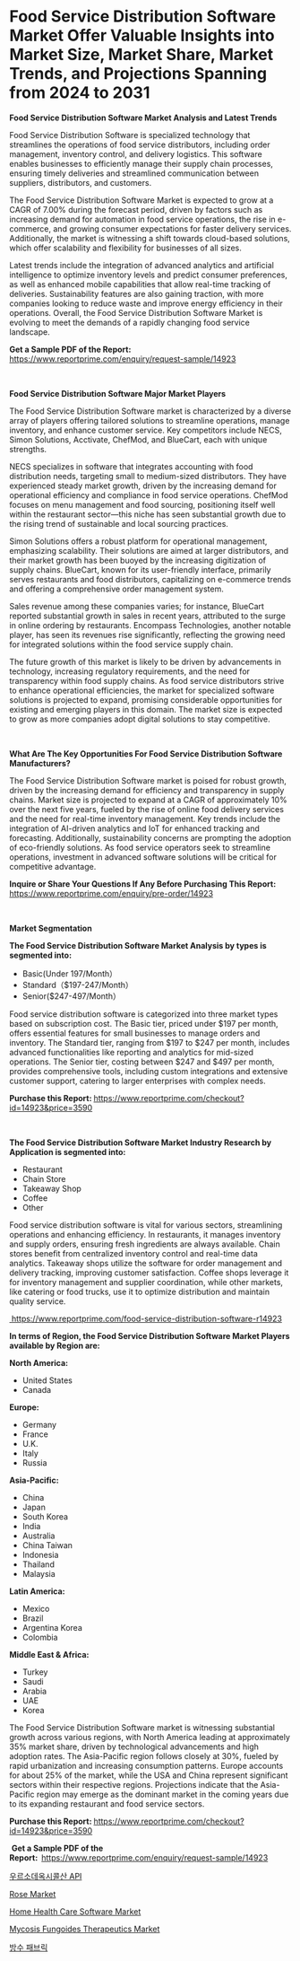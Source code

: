 <p><h1>Food Service Distribution Software Market Offer Valuable Insights into Market Size, Market Share, Market Trends, and Projections Spanning from 2024 to 2031</h1></p><p><strong>Food Service Distribution Software Market Analysis and Latest Trends</strong></p>
<p><p>Food Service Distribution Software is specialized technology that streamlines the operations of food service distributors, including order management, inventory control, and delivery logistics. This software enables businesses to efficiently manage their supply chain processes, ensuring timely deliveries and streamlined communication between suppliers, distributors, and customers. </p><p>The Food Service Distribution Software Market is expected to grow at a CAGR of 7.00% during the forecast period, driven by factors such as increasing demand for automation in food service operations, the rise in e-commerce, and growing consumer expectations for faster delivery services. Additionally, the market is witnessing a shift towards cloud-based solutions, which offer scalability and flexibility for businesses of all sizes. </p><p>Latest trends include the integration of advanced analytics and artificial intelligence to optimize inventory levels and predict consumer preferences, as well as enhanced mobile capabilities that allow real-time tracking of deliveries. Sustainability features are also gaining traction, with more companies looking to reduce waste and improve energy efficiency in their operations. Overall, the Food Service Distribution Software Market is evolving to meet the demands of a rapidly changing food service landscape.</p></p>
<p><strong>Get a Sample PDF of the Report:&nbsp;</strong> <a href="https://www.reportprime.com/enquiry/request-sample/14923">https://www.reportprime.com/enquiry/request-sample/14923</a></p>
<p>&nbsp;</p>
<p><strong>Food Service Distribution Software Major Market Players</strong></p>
<p><p>The Food Service Distribution Software market is characterized by a diverse array of players offering tailored solutions to streamline operations, manage inventory, and enhance customer service. Key competitors include NECS, Simon Solutions, Acctivate, ChefMod, and BlueCart, each with unique strengths.</p><p>NECS specializes in software that integrates accounting with food distribution needs, targeting small to medium-sized distributors. They have experienced steady market growth, driven by the increasing demand for operational efficiency and compliance in food service operations. ChefMod focuses on menu management and food sourcing, positioning itself well within the restaurant sector—this niche has seen substantial growth due to the rising trend of sustainable and local sourcing practices.</p><p>Simon Solutions offers a robust platform for operational management, emphasizing scalability. Their solutions are aimed at larger distributors, and their market growth has been buoyed by the increasing digitization of supply chains. BlueCart, known for its user-friendly interface, primarily serves restaurants and food distributors, capitalizing on e-commerce trends and offering a comprehensive order management system.</p><p>Sales revenue among these companies varies; for instance, BlueCart reported substantial growth in sales in recent years, attributed to the surge in online ordering by restaurants. Encompass Technologies, another notable player, has seen its revenues rise significantly, reflecting the growing need for integrated solutions within the food service supply chain.</p><p>The future growth of this market is likely to be driven by advancements in technology, increasing regulatory requirements, and the need for transparency within food supply chains. As food service distributors strive to enhance operational efficiencies, the market for specialized software solutions is projected to expand, promising considerable opportunities for existing and emerging players in this domain. The market size is expected to grow as more companies adopt digital solutions to stay competitive.</p></p>
<p>&nbsp;</p>
<p><strong>What Are The Key Opportunities For Food Service Distribution Software Manufacturers?</strong></p>
<p><p>The Food Service Distribution Software market is poised for robust growth, driven by the increasing demand for efficiency and transparency in supply chains. Market size is projected to expand at a CAGR of approximately 10% over the next five years, fueled by the rise of online food delivery services and the need for real-time inventory management. Key trends include the integration of AI-driven analytics and IoT for enhanced tracking and forecasting. Additionally, sustainability concerns are prompting the adoption of eco-friendly solutions. As food service operators seek to streamline operations, investment in advanced software solutions will be critical for competitive advantage.</p></p>
<p><strong>Inquire or Share Your Questions If Any Before Purchasing This Report:</strong> <a href="https://www.reportprime.com/enquiry/pre-order/14923">https://www.reportprime.com/enquiry/pre-order/14923</a></p>
<p>&nbsp;</p>
<p><strong>Market Segmentation</strong></p>
<p><strong>The Food Service Distribution Software Market Analysis by types is segmented into:</strong></p>
<p><ul><li>Basic(Under 197/Month）</li><li>Standard（$197-247/Month）</li><li>Senior($247-497/Month）</li></ul></p>
<p><p>Food service distribution software is categorized into three market types based on subscription cost. The Basic tier, priced under $197 per month, offers essential features for small businesses to manage orders and inventory. The Standard tier, ranging from $197 to $247 per month, includes advanced functionalities like reporting and analytics for mid-sized operations. The Senior tier, costing between $247 and $497 per month, provides comprehensive tools, including custom integrations and extensive customer support, catering to larger enterprises with complex needs.</p></p>
<p><strong>Purchase this Report:&nbsp;</strong><a href="https://www.reportprime.com/checkout?id=14923&price=3590">https://www.reportprime.com/checkout?id=14923&price=3590</a></p>
<p>&nbsp;</p>
<p><strong>The Food Service Distribution Software Market Industry Research by Application is segmented into:</strong></p>
<p><ul><li>Restaurant</li><li>Chain Store</li><li>Takeaway Shop</li><li>Coffee</li><li>Other</li></ul></p>
<p><p>Food service distribution software is vital for various sectors, streamlining operations and enhancing efficiency. In restaurants, it manages inventory and supply orders, ensuring fresh ingredients are always available. Chain stores benefit from centralized inventory control and real-time data analytics. Takeaway shops utilize the software for order management and delivery tracking, improving customer satisfaction. Coffee shops leverage it for inventory management and supplier coordination, while other markets, like catering or food trucks, use it to optimize distribution and maintain quality service.</p></p>
<p><a href="https://www.reportprime.com/food-service-distribution-software-r14923">&nbsp;https://www.reportprime.com/food-service-distribution-software-r14923</a></p>
<p><strong>In terms of Region, the Food Service Distribution Software Market Players available by Region are:</strong></p>
<p>
    <p> <strong> North America: </strong>
        <ul>
            <li>United States</li>
            <li>Canada</li>
        </ul>
        </p> 
    <p> <strong> Europe: </strong>
        <ul>
            <li>Germany</li>
            <li>France</li>
            <li>U.K.</li>
            <li>Italy</li>
            <li>Russia</li>
        </ul>
        </p> 
    <p> <strong> Asia-Pacific: </strong>
        <ul>
            <li>China</li>
            <li>Japan</li>
            <li>South Korea</li>
            <li>India</li>
            <li>Australia</li>
            <li>China Taiwan</li>
            <li>Indonesia</li>
            <li>Thailand</li>
            <li>Malaysia</li>
        </ul>
        </p> 
    <p> <strong> Latin America: </strong>
        <ul>
            <li>Mexico</li>
            <li>Brazil</li>
            <li>Argentina Korea</li>
            <li>Colombia</li>
        </ul>
        </p> 
    <p> <strong> Middle East & Africa: </strong>
        <ul>
            <li>Turkey</li>
            <li>Saudi</li>
            <li>Arabia</li>
            <li>UAE</li>
            <li>Korea</li>
        </ul>
    </p>
    </p>
<p><p>The Food Service Distribution Software market is witnessing substantial growth across various regions, with North America leading at approximately 35% market share, driven by technological advancements and high adoption rates. The Asia-Pacific region follows closely at 30%, fueled by rapid urbanization and increasing consumption patterns. Europe accounts for about 25% of the market, while the USA and China represent significant sectors within their respective regions. Projections indicate that the Asia-Pacific region may emerge as the dominant market in the coming years due to its expanding restaurant and food service sectors.</p></p>
<p><strong>Purchase this Report: </strong><a href="https://www.reportprime.com/checkout?id=14923&price=3590">https://www.reportprime.com/checkout?id=14923&price=3590</a></p>
<p>&nbsp;<strong>Get a Sample PDF of the Report:&nbsp;&nbsp;</strong><a href="https://www.reportprime.com/enquiry/request-sample/14923">https://www.reportprime.com/enquiry/request-sample/14923</a></p>
<p><strong></strong></p>
<p><p><a href="https://medium.com/@waynewood21/ursodeoxycholic-acid-api-market-%EC%9D%98-%EA%B8%80%EB%A1%9C%EB%B2%8C-%EC%8B%9C%EC%9E%A5-%EA%B0%9C%EC%9A%94%EB%8A%94-%EC%A0%84-%EC%84%B8%EA%B3%84-%EB%B0%8F-%EC%A3%BC%EC%9A%94-%EC%8B%9C%EC%9E%A5%EC%9D%98-%EC%82%B0%EC%97%85%EC%97%90-%EC%98%81%ED%96%A5%EC%9D%84-%EB%AF%B8%EC%B9%98%EB%8A%94-%EC%A3%BC%EC%9A%94-%ED%8A%B8%EB%A0%8C%EB%93%9C%EC%97%90-%EB%8C%80%ED%95%9C-%EB%8F%85%ED%8A%B9%ED%95%9C-%EA%B4%80%EC%A0%90%EC%9D%84-%EC%A0%9C%EA%B3%B5%ED%95%A9%EB%8B%88%EB%8B%A4-6f787c612591">우르소데옥시콜산 API</a></p><p><a href="https://issuu.com/reportprime-2/docs/rose-market-size-2030.pptx_0fc908f1255575">Rose Market</a></p><p><a href="https://github.com/arionmp/Market-Research-Report-List-5/blob/main/home-health-care-software-market.md">Home Health Care Software Market</a></p><p><a href="https://www.linkedin.com/pulse/future-trajectory-mycosis-fungoides-therapeutics-market-emerging-mggxf?trackingId=BtA4bf4ySjaJVgR252g9CA%3D%3D">Mycosis Fungoides Therapeutics Market</a></p><p><a href="https://medium.com/@waynewood21/%EC%84%B8%EA%B3%84-waterproof-fabrics-market-%EC%9D%80-2024%EC%97%90%EC%84%9C-2031%EB%A1%9C-%EC%97%B0%ED%8F%89%EA%B7%A0-%EC%A6%9D%EA%B0%80%EC%9C%A8%EC%9D%84-%EB%B3%B4%EC%9D%BC-%EA%B2%83%EC%9C%BC%EB%A1%9C-%EC%98%88%EC%83%81%EB%90%A9%EB%8B%88%EB%8B%A4-d8439d1676b1">방수 패브릭</a></p></p>